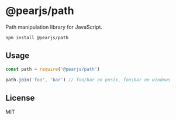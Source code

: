 # @pearjs/path

Path manipulation library for JavaScript.

```
npm install @pearjs/path
```

## Usage

``` js
const path = require('@pearjs/path')

path.join('foo', 'bar') // foo/bar on posix, foo\bar on windows
```

## License

MIT
